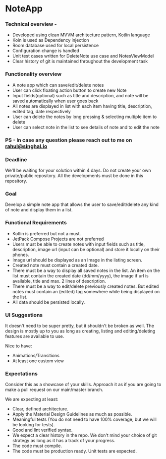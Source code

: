 # NoteApp

### Technical overview -

* Developed using clean MVVM architecture pattern, Kotlin language
* Koin is used as Dependency injection
* Room database used for local persistence
* Configuration change is handled
* Unit test cases written for DeleteNote use case and NotesViewModel
* Clear history of git is maintained throughout the development task

### Functionality overview

* A note app which can save/edit/delete notes
* User can click floating action button to create new Note
* Input fields(optional) such as title and description, and note will be saved automatically when
  user goes back
* All notes are displayed in list with each item having title, description, edited tag, date
  respectively
* User can delete the notes by long pressing & selecting multiple item to delete
* User can select note in the list to see details of note and to edit the note

### PS - In case any question please reach out to me on rahul@singhal.io

### Deadline

We'll be waiting for your solution within 4 days. Do not create your own private/public repository.
All the developments must be done in this repository.

### Goal ###

Develop a simple note app that allows the user to save/edit/delete any kind of note and display them
in a list.

### Functional Requirements ###

* Kotlin is preferred but not a must.
* JetPack Compose Projects are not preferred
* Users must be able to create notes with input fields such as title, description, image url (input can be optional) and store it locally on their phones.
* Image url should be displayed as an Image in the listing screen.
* Created note must contain a created date.
* There must be a way to display all saved notes in the list. An item on the list must contain the created date (dd/mm/yyyy), the image if url is available, title and max. 2 lines of description.
* There must be a way to edit/delete previously created notes. But edited notes must contain an (edited) tag somewhere while being displayed on the list.
* All data should be persisted locally.

### UI Suggestions ###

It doesn't need to be super pretty, but it shouldn't be broken as well. The design is mostly up to you as long as creating, listing and editing/deleting features are available to use.

Nice to have:
* Animations/Transitions
* At least one custom view

### Expectations ###

Consider this as a showcase of your skills.
Approach it as if you are going to make a pull request on our main/master branch.

We are expecting at least:
* Clear, defined architecture.
* Apply the Material Design Guidelines as much as possible.
* Meaningful tests (You do not need to have 100% coverage, but we will be looking for tests).
* Good and lint verified syntax.
* We expect a clear history in the repo. We don't mind your choice of git strategy as long as it has a track of your progress.
* The code must compile.
* The code must be production ready. Unit tests are expected.
